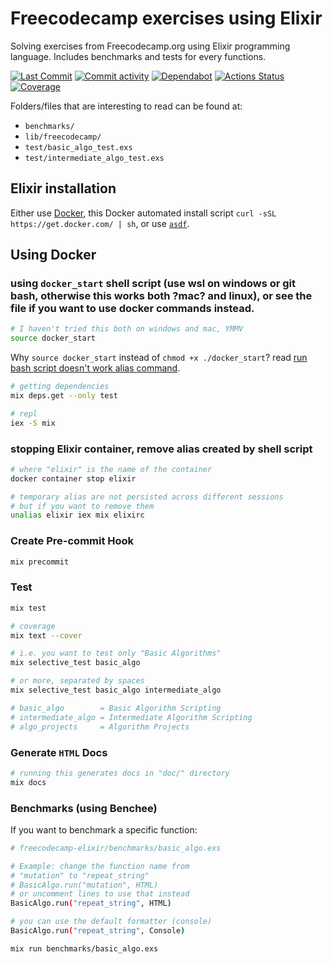 # Freecodecamp exercises using Elixir

Solving exercises from Freecodecamp.org using Elixir programming language. Includes benchmarks and tests for every functions.

[//]: # "Badges"
[![Last Commit][commit badge]][commit]
[![Commit activity][pulse badge]][pulse]
[![Dependabot][dependabot badge]][dependabot]
[![Actions Status][actions badge]][actions]
[![Coverage][coverage badge]][coverage]

[//]: # "Links"
[commit]: https://github.com/jaeyson/freecodecamp-elixir/commit/master
[pulse]: https://github.com/jaeyson/freecodecamp-elixir/pulse
[dependabot]: https://github.com/jaeyson/freecodecamp-elixir/pulls/app%2Fdependabot
[actions]: https://github.com/jaeyson/freecodecamp-elixir/actions
[coverage]: https://coveralls.io/github/jaeyson/freecodecamp-elixir?branch=master

[//]: # "Image sources"
[commit badge]: https://img.shields.io/github/last-commit/jaeyson/freecodecamp-elixir.svg
[pulse badge]: https://img.shields.io/github/commit-activity/m/jaeyson/freecodecamp-elixir
[dependabot badge]: https://img.shields.io/badge/Dependabot-enabled-green
[actions badge]: https://github.com/jaeyson/freecodecamp-elixir/actions/workflows/ci.yml/badge.svg
[coverage badge]: https://coveralls.io/repos/github/jaeyson/freecodecamp-elixir/badge.svg?branch=master

Folders/files that are interesting to read can be found at:

- `benchmarks/`
- `lib/freecodecamp/`
- `test/basic_algo_test.exs`
- `test/intermediate_algo_test.exs`

## Elixir installation

Either use [Docker](https://docs.docker.com/get-docker/), this Docker automated install script `curl -sSL https://get.docker.com/ | sh`, or use [`asdf`](https://asdf-vm.com/#/core-manage-asdf).

## Using Docker

### using `docker_start` shell script (use wsl on windows or git bash, otherwise this works both ?mac? and linux), or see the file if you want to use docker commands instead.

```bash
# I haven't tried this both on windows and mac, YMMV
source docker_start
```

Why `source docker_start` instead of `chmod +x ./docker_start`? read [run bash script doesn't work alias command](https://unix.stackexchange.com/a/386455/437416).

```bash
# getting dependencies
mix deps.get --only test

# repl
iex -S mix
```

### stopping **Elixir** container, remove alias created by shell script

```bash
# where "elixir" is the name of the container
docker container stop elixir

# temporary alias are not persisted across different sessions
# but if you want to remove them
unalias elixir iex mix elixirc
```

### Create Pre-commit Hook

```bash
mix precommit
```

### Test

```bash
mix test

# coverage
mix text --cover

# i.e. you want to test only "Basic Algorithms"
mix selective_test basic_algo

# or more, separated by spaces
mix selective_test basic_algo intermediate_algo

# basic_algo        = Basic Algorithm Scripting
# intermediate_algo = Intermediate Algorithm Scripting
# algo_projects     = Algorithm Projects
```

### Generate `HTML` Docs

```bash
# running this generates docs in "doc/" directory
mix docs
```

### Benchmarks (using Benchee)

If you want to benchmark a specific function:

```bash (path=benchmarks/basic_algo.exs)
# freecodecamp-elixir/benchmarks/basic_algo.exs

# Example: change the function name from
# "mutation" to "repeat_string"
# BasicAlgo.run("mutation", HTML)
# or uncomment lines to use that instead
BasicAlgo.run("repeat_string", HTML)

# you can use the default formatter (console)
BasicAlgo.run("repeat_string", Console)
```

```bash
mix run benchmarks/basic_algo.exs
```
